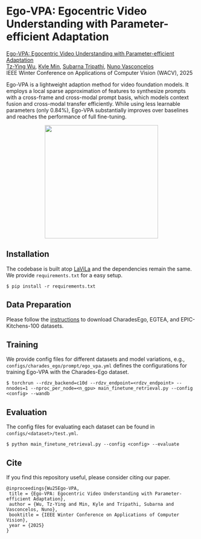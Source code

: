 # Ego-VPA: Egocentric Video Understanding with Parameter-efficient Adaptation
[Ego-VPA: Egocentric Video Understanding with Parameter-efficient Adaptation](https://arxiv.org/pdf/2407.19520)  
[Tz-Ying Wu](http://www.svcl.ucsd.edu/people/gina), [Kyle Min](https://sites.google.com/view/kylemin), [Subarna Tripathi](https://subarnatripathi.github.io/), [Nuno Vasconcelos](http://www.svcl.ucsd.edu/~nuno)  
IEEE Winter Conference on Applications of Computer Vision (WACV), 2025

Ego-VPA is a lightweight adaption method for video foundation models. It employs a local sparse approximation of features to synthesize prompts with a cross-frame and cross-modal prompt basis, which models context fusion and cross-modal transfer efficiently. While using less learnable parameters (only 0.84%), Ego-VPA substantially improves over baselines and reaches the performance of full fine-tuning.


<p align="center">
  <img src="https://github.com/user-attachments/assets/c26d6528-4f2f-4381-ad29-a8083e51fc40" height=300px>
</p>

## Installation
The codebase is built atop [LaViLa](https://github.com/facebookresearch/LaViLa) and the dependencies remain the same. We provide `requirements.txt` for a easy setup.
```
$ pip install -r requirements.txt
```

## Data Preparation
Please follow the [instructions](https://github.com/facebookresearch/LaViLa/tree/main/datasets) to download CharadesEgo, EGTEA, and EPIC-Kitchens-100 datasets.

## Training
We provide config files for different datasets and model variations, e.g., `configs/charades_ego/prompt/ego_vpa.yml` defines the configurations for training Ego-VPA with the Charades-Ego dataset.
```
$ torchrun --rdzv_backend=c10d --rdzv_endpoint=<rdzv_endpoint> --nnodes=1 --nproc_per_node=<n_gpu> main_finetune_retrieval.py --config <config> --wandb
```

## Evaluation
The config files for evaluating each dataset can be found in `configs/<dataset>/test.yml`.
```
$ python main_finetune_retrieval.py --config <config> --evaluate
```

## Cite
If you find this repository useful, please consider citing our paper.
```
@inproceedings{Wu25Ego-VPA,
 title = {Ego-VPA: Egocentric Video Understanding with Parameter-efficient Adaptation},
 author = {Wu, Tz-Ying and Min, Kyle and Tripathi, Subarna and Vasconcelos, Nuno},
 booktitle = {IEEE Winter Conference on Applications of Computer Vision},
 year = {2025}
}
```
